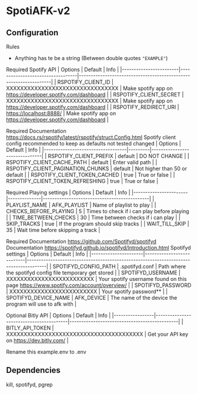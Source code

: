 # SpotiAFK-v2

## Configuration

Rules

- Anything has te be a string (Between double quotes `"EXAMPLE"`)

Required
Spotify API
| Options                | Default                          | Info                                                             |
|------------------------|----------------------------------|------------------------------------------------------------------|
| RSPOTIFY_CLIENT_ID     | XXXXXXXXXXXXXXXXXXXXXXXXXXXXXXXX | Make spotify app on  <https://developer.spotify.com/dashboard>   |
| RSPOTIFY_CLIENT_SECRET | XXXXXXXXXXXXXXXXXXXXXXXXXXXXXXXX | Make spotify app on  <https://developer.spotify.com/dashboard>   |
| RSPOTIFY_REDIRECT_URI  | <https://localhost:8888/>          | Make spotify app on <https://developer.spotify.com/dashboard>  |

Required
Documentation <https://docs.rs/rspotify/latest/rspotify/struct.Config.html>
Spotify client config recommended to keep as defaults not tested changed
| Options                           | Default | Info                          |
|-----------------------------------|---------|-------------------------------|
| RSPOTIFY_CLIENT_PREFIX            | default | DO NOT CHANGE                 |
| RSPOTIFY_CLIENT_CACHE_PATH        | default | Enter valid path              |
| RSPOTIFY_CLIENT_PAGINATION_CHUNKS | default | Not higher than 50 or default |
| RSPOTIFY_CLIENT_TOKEN_CACHED      | true    | True or false                 |
| RSPOTIFY_CLIENT_TOKEN_REFRESHING  | true    | True or false                 |

Required
Playing settings
| Options               | Default      | Info                                        |
|-----------------------|--------------|---------------------------------------------|
| PLAYLIST_NAME         | AFK_PLAYLIST | Name of playlist to play                    |
| CHECKS_BEFORE_PLAYING | 5            | Times to check if i can play before playing |
| TIME_BETWEEN_CHECKS   | 30           | Time between checks if i can play           |
| SKIP_TRACKS           | true         | If the program should skip tracks           |
| WAIT_TILL_SKIP        | 35           | Wait time before skipping a track           |

Required
Documentation <https://github.com/Spotifyd/spotifyd>
Documentation <https://spotifyd.github.io/spotifyd/Introduction.html>
Spotifyd settings
| Options              | Default                   | Info                                                                                 |
|----------------------|---------------------------|--------------------------------------------------------------------------------------|
| SPOTIFYD_CONFIG_PATH | .spotifyd.conf            | Path where the spotifyd config file temporary get stored                             |
| SPOTIFYD_USERNAME    | XXXXXXXXXXXXXXXXXXXXXXXXX | Your spotify username found on this page <https://www.spotify.com/account/overview/> |
| SPOTIFYD_PASSWORD    | XXXXXXXXXXXXXXXXXXXXXXXXX | Your spotify password**                                                              |
| SPOTIFYD_DEVICE_NAME | AFK_DEVICE                | The name of the device the program will use to afk with                              |

Optional
Bitly API
| Options         | Default                                 | Info                                         |
|-----------------|-----------------------------------------|----------------------------------------------|
| BITLY_API_TOKEN | XXXXXXXXXXXXXXXXXXXXXXXXXXXXXXXXXXXXXXX | Get your API key on <https://dev.bitly.com/> |

Rename this example.env to .env

## Dependencies

kill, spotifyd, pgrep
